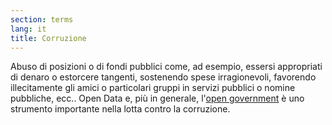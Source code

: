 ```yaml
---
section: terms
lang: it
title: Corruzione
---
```


Abuso di posizioni o di fondi pubblici come, ad esempio, essersi appropriati di denaro o estorcere tangenti, sostenendo spese irragionevoli, favorendo illecitamente gli amici o particolari gruppi in servizi pubblici o nomine pubbliche, ecc.. Open Data e, più in generale, l'[open government](../open-government/) è uno strumento importante nella lotta contro la corruzione.

